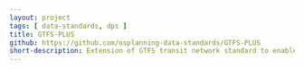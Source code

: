 ```yaml
---
layout: project
tags: [ data-standards, dps ]
title: GTFS-PLUS
github: https://github.com/osplanning-data-standards/GTFS-PLUS
short-description: Extension of GTFS transit network standard to enable dynamic passenger assignment.
---
```


